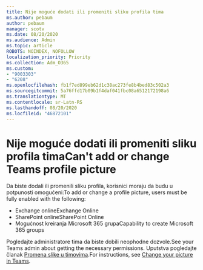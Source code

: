 ```yaml
---
title: Nije moguće dodati ili promeniti sliku profila tima
ms.author: pebaum
author: pebaum
manager: scotv
ms.date: 08/20/2020
ms.audience: Admin
ms.topic: article
ROBOTS: NOINDEX, NOFOLLOW
localization_priority: Priority
ms.collection: Adm_O365
ms.custom:
- "9003303"
- "6208"
ms.openlocfilehash: fb1f7ed899eb62d1c38ac273fe8b4bed83c502a3
ms.sourcegitcommit: 5a76ffd17b09b1f4daf041fbc08a6512172198a6
ms.translationtype: MT
ms.contentlocale: sr-Latn-RS
ms.lasthandoff: 08/20/2020
ms.locfileid: "46872101"
---
```

# <a name="cant-add-or-change-teams-profile-picture"></a><span data-ttu-id="1801f-102">Nije moguće dodati ili promeniti sliku profila tima</span><span class="sxs-lookup"><span data-stu-id="1801f-102">Can't add or change Teams profile picture</span></span>

<span data-ttu-id="1801f-103">Da biste dodali ili promenili sliku profila, korisnici moraju da budu u potpunosti omogućeni:</span><span class="sxs-lookup"><span data-stu-id="1801f-103">To add or change a profile picture, users must be fully enabled with the following:</span></span>

- <span data-ttu-id="1801f-104">Exchange online</span><span class="sxs-lookup"><span data-stu-id="1801f-104">Exchange Online</span></span>
- <span data-ttu-id="1801f-105">SharePoint online</span><span class="sxs-lookup"><span data-stu-id="1801f-105">SharePoint Online</span></span>
- <span data-ttu-id="1801f-106">Mogućnost kreiranja Microsoft 365 grupa</span><span class="sxs-lookup"><span data-stu-id="1801f-106">Capability to create Microsoft 365 groups</span></span>

<span data-ttu-id="1801f-107">Pogledajte administratore tima da biste dobili neophodne dozvole.</span><span class="sxs-lookup"><span data-stu-id="1801f-107">See your Teams admin about getting the necessary permissions.</span></span> <span data-ttu-id="1801f-108">Uputstva pogledajte članak [Promena slike u timovima](https://support.microsoft.com/office/change-your-picture-in-teams-7a711943-9248-420e-b814-c071aa8d9b9c).</span><span class="sxs-lookup"><span data-stu-id="1801f-108">For instructions, see [Change your picture in Teams](https://support.microsoft.com/office/change-your-picture-in-teams-7a711943-9248-420e-b814-c071aa8d9b9c).</span></span>